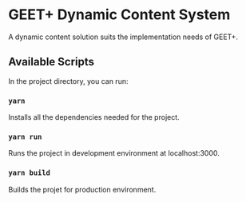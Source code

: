 # GEET+ Dynamic Content System
A dynamic content solution suits the implementation needs of GEET+.

## Available Scripts

In the project directory, you can run:

### `yarn`

Installs all the dependencies needed for the project.

### `yarn run`

Runs the project in development environment at localhost:3000.

### `yarn build`

Builds the projet for production environment.
